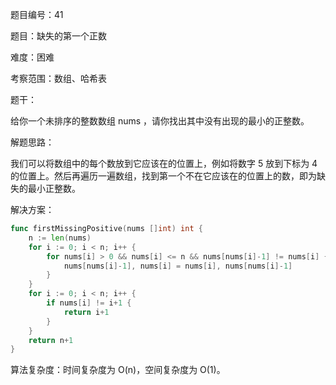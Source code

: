题目编号：41

题目：缺失的第一个正数

难度：困难

考察范围：数组、哈希表

题干：

给你一个未排序的整数数组 nums ，请你找出其中没有出现的最小的正整数。

解题思路：

我们可以将数组中的每个数放到它应该在的位置上，例如将数字 5 放到下标为 4 的位置上。然后再遍历一遍数组，找到第一个不在它应该在的位置上的数，即为缺失的最小正整数。

解决方案：

```go
func firstMissingPositive(nums []int) int {
    n := len(nums)
    for i := 0; i < n; i++ {
        for nums[i] > 0 && nums[i] <= n && nums[nums[i]-1] != nums[i] {
            nums[nums[i]-1], nums[i] = nums[i], nums[nums[i]-1]
        }
    }
    for i := 0; i < n; i++ {
        if nums[i] != i+1 {
            return i+1
        }
    }
    return n+1
}
```

算法复杂度：时间复杂度为 O(n)，空间复杂度为 O(1)。